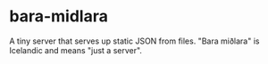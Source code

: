 # bara-midlara
A tiny server that serves up static JSON from files. "Bara miðlara" is Icelandic and means "just a server".
